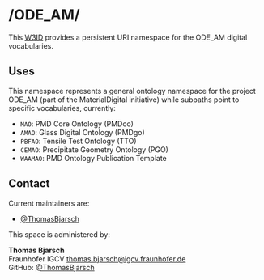 # /ODE_AM/
This [W3ID](https://w3id.org) provides a persistent URI namespace for the ODE_AM digital vocabularies.

## Uses
This namespace represents a general ontology namespace for the project ODE_AM (part of the MaterialDigital initiative) while subpaths point to specific vocabularies, currently:
- `MAO`: PMD Core Ontology (PMDco)
- `AMAO`: Glass Digital Ontology (PMDgo)
- `PBFAO`: Tensile Test Ontology (TTO)
- `CEMAO`: Precipitate Geometry Ontology (PGO)
- `WAAMAO`: PMD Ontology Publication Template

## Contact
Current maintainers are:
* [@ThomasBjarsch](https://github.com/ThomasBjarsch)

This space is administered by:  

**Thomas Bjarsch**   
Fraunhofer IGCV
<thomas.bjarsch@igcv.fraunhofer.de>  
GitHub: [@ThomasBjarsch](https://github.com/ThomasBjarsch)
